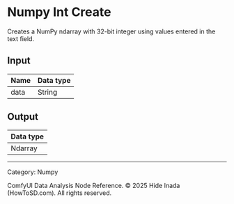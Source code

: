# Numpy Int Create
Creates a NumPy ndarray with 32-bit integer 
using values entered in the text field.

## Input
| Name | Data type |
|---|---|
| data | String |

## Output
| Data type |
|---|
| Ndarray |

<HR>
Category: Numpy

ComfyUI Data Analysis Node Reference. © 2025 Hide Inada (HowToSD.com). All rights reserved.

